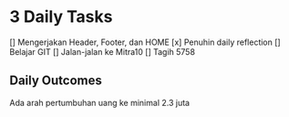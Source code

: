 # 3 Daily Tasks

[] Mengerjakan Header, Footer, dan HOME
[x] Penuhin daily reflection
[] Belajar GIT
[] Jalan-jalan ke Mitra10
[] Tagih 5758

## Daily Outcomes

Ada arah pertumbuhan uang ke minimal 2.3 juta